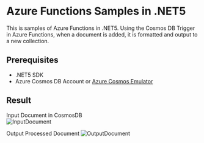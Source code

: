 # Azure Functions Samples in .NET5
This is samples of Azure Functions in .NET5.
Using the Cosmos DB Trigger in Azure Functions, when a document is added, it is formatted and output to a new collection.

## Prerequisites
- .NET5 SDK
- Azure Cosmos DB Account or [Azure Cosmos Emulator](https://docs.microsoft.com/ja-jp/azure/cosmos-db/local-emulator?tabs=ssl-netstd21)

## Result
Input Document in CosmosDB  
![InputDocument](https://user-images.githubusercontent.com/32330405/124613675-72679980-deae-11eb-9263-a27e08f7933b.png)

Output Processed Document
![OutputDocument](https://user-images.githubusercontent.com/32330405/124613690-75628a00-deae-11eb-81dc-36ee271613fb.png)
